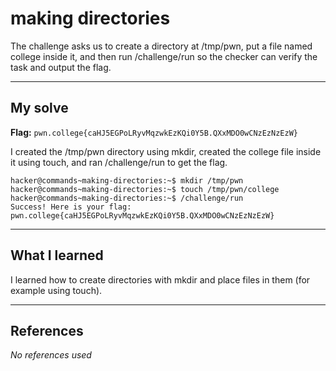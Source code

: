 # making directories
The challenge asks us to create a directory at /tmp/pwn, put a file named college inside it, and then run /challenge/run so the checker can verify the task and output the flag.

***

## My solve
**Flag:** `pwn.college{caHJ5EGPoLRyvMqzwkEzKQi0Y5B.QXxMDO0wCNzEzNzEzW}`

I created the /tmp/pwn directory using mkdir, created the college file inside it using touch, and ran /challenge/run to get the flag.
```
hacker@commands~making-directories:~$ mkdir /tmp/pwn
hacker@commands~making-directories:~$ touch /tmp/pwn/college
hacker@commands~making-directories:~$ /challenge/run
Success! Here is your flag:
pwn.college{caHJ5EGPoLRyvMqzwkEzKQi0Y5B.QXxMDO0wCNzEzNzEzW}
```

***

## What I learned
I learned how to create directories with mkdir and place files in them (for example using touch).
***

## References 
*No references used*